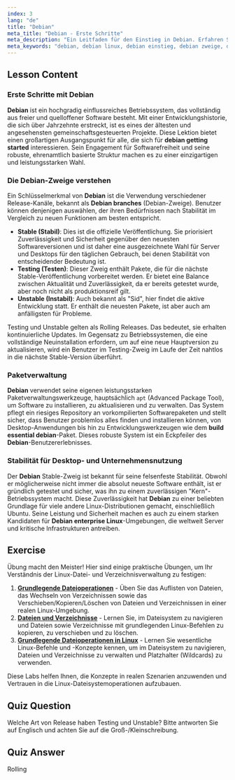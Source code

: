 ```yaml
---
index: 3
lang: "de"
title: "Debian"
meta_title: "Debian - Erste Schritte"
meta_description: "Ein Leitfaden für den Einstieg in Debian. Erfahren Sie mehr über die verschiedenen Debian-Zweige (Stable, Testing, Unstable), das leistungsstarke Paketmanagement und warum seine Stabilität es zu einer Top-Wahl für Desktops und als Basis für Debian Enterprise Linux-Systeme macht."
meta_keywords: "debian, debian linux, debian einstieg, debian zweige, debian enterprise linux, build essential debian, linux distribution, paketverwaltung, linux tutorial"
---
```


## Lesson Content

### Erste Schritte mit Debian

**Debian** ist ein hochgradig einflussreiches Betriebssystem, das vollständig aus freier und quelloffener Software besteht. Mit einer Entwicklungshistorie, die sich über Jahrzehnte erstreckt, ist es eines der ältesten und angesehensten gemeinschaftsgesteuerten Projekte. Diese Lektion bietet einen großartigen Ausgangspunkt für alle, die sich für **debian getting started** interessieren. Sein Engagement für Softwarefreiheit und seine robuste, ehrenamtlich basierte Struktur machen es zu einer einzigartigen und leistungsstarken Wahl.

### Die Debian-Zweige verstehen

Ein Schlüsselmerkmal von **Debian** ist die Verwendung verschiedener Release-Kanäle, bekannt als **Debian branches** (Debian-Zweige). Benutzer können denjenigen auswählen, der ihren Bedürfnissen nach Stabilität im Vergleich zu neuen Funktionen am besten entspricht.

- **Stable (Stabil)**: Dies ist die offizielle Veröffentlichung. Sie priorisiert Zuverlässigkeit und Sicherheit gegenüber den neuesten Softwareversionen und ist daher eine ausgezeichnete Wahl für Server und Desktops für den täglichen Gebrauch, bei denen Stabilität von entscheidender Bedeutung ist.
- **Testing (Testen)**: Dieser Zweig enthält Pakete, die für die nächste Stable-Veröffentlichung vorbereitet werden. Er bietet eine Balance zwischen Aktualität und Zuverlässigkeit, da er bereits getestet wurde, aber noch nicht als produktionsreif gilt.
- **Unstable (Instabil)**: Auch bekannt als "Sid", hier findet die aktive Entwicklung statt. Er enthält die neuesten Pakete, ist aber auch am anfälligsten für Probleme.

Testing und Unstable gelten als Rolling Releases. Das bedeutet, sie erhalten kontinuierliche Updates. Im Gegensatz zu Betriebssystemen, die eine vollständige Neuinstallation erfordern, um auf eine neue Hauptversion zu aktualisieren, wird ein Benutzer im Testing-Zweig im Laufe der Zeit nahtlos in die nächste Stable-Version überführt.

### Paketverwaltung

**Debian** verwendet seine eigenen leistungsstarken Paketverwaltungswerkzeuge, hauptsächlich `apt` (Advanced Package Tool), um Software zu installieren, zu aktualisieren und zu verwalten. Das System pflegt ein riesiges Repository an vorkompilierten Softwarepaketen und stellt sicher, dass Benutzer problemlos alles finden und installieren können, von Desktop-Anwendungen bis hin zu Entwicklungswerkzeugen wie dem **build essential debian**-Paket. Dieses robuste System ist ein Eckpfeiler des **Debian**-Benutzererlebnisses.

### Stabilität für Desktop- und Unternehmensnutzung

Der **Debian** Stable-Zweig ist bekannt für seine felsenfeste Stabilität. Obwohl er möglicherweise nicht immer die absolut neueste Software enthält, ist er gründlich getestet und sicher, was ihn zu einem zuverlässigen "Kern"-Betriebssystem macht. Diese Zuverlässigkeit hat **Debian** zu einer beliebten Grundlage für viele andere Linux-Distributionen gemacht, einschließlich Ubuntu. Seine Leistung und Sicherheit machen es auch zu einem starken Kandidaten für **Debian enterprise Linux**-Umgebungen, die weltweit Server und kritische Infrastrukturen antreiben.

## Exercise

Übung macht den Meister! Hier sind einige praktische Übungen, um Ihr Verständnis der Linux-Datei- und Verzeichnisverwaltung zu festigen:

1. **[Grundlegende Dateioperationen](https://labex.io/de/labs/linux-basic-files-operations-270248)** - Üben Sie das Auflisten von Dateien, das Wechseln von Verzeichnissen sowie das Verschieben/Kopieren/Löschen von Dateien und Verzeichnissen in einer realen Linux-Umgebung.
2. **[Dateien und Verzeichnisse](https://labex.io/de/labs/linux-files-and-directories-270246)** - Lernen Sie, im Dateisystem zu navigieren und Dateien sowie Verzeichnisse mit grundlegenden Linux-Befehlen zu kopieren, zu verschieben und zu löschen.
3. **[Grundlegende Dateioperationen in Linux](https://labex.io/de/labs/linux-basic-file-operations-in-linux-18001)** - Lernen Sie wesentliche Linux-Befehle und -Konzepte kennen, um im Dateisystem zu navigieren, Dateien und Verzeichnisse zu verwalten und Platzhalter (Wildcards) zu verwenden.

Diese Labs helfen Ihnen, die Konzepte in realen Szenarien anzuwenden und Vertrauen in die Linux-Dateisystemoperationen aufzubauen.

## Quiz Question

Welche Art von Release haben Testing und Unstable? Bitte antworten Sie auf Englisch und achten Sie auf die Groß-/Kleinschreibung.

## Quiz Answer

Rolling
